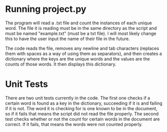 # Running project.py

The program will read a .txt file and count the instances of each unique word. The file it is reading must be in the same directory as the script and must be named "example.txt" (must be a txt file). I will most likely change this to have the user input the name of their file in the future. 

The code reads the file, removes any newline and tab characters (replaces them with spaces as a way of using them as separators), and then creates a dictionary where the keys are the unique words and the values are the counts of those words. It then displays this dictionary.

# Unit Tests

There are two unit tests currently in the code. The first one checks if a certain word is found as a key in the dictionary, succeeding if it is and failing if it is not. The word it is checking for is one known to be in the document, so if it fails that means the script did not read the file properly. The second test checks whether or not the count for certain words in the document are correct. If it fails, that means the words were not counted properly.
